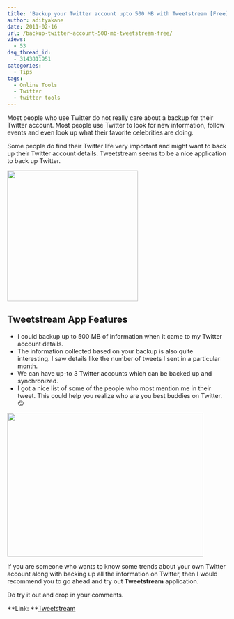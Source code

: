 ```yaml
---
title: 'Backup your Twitter account upto 500 MB with Tweetstream [Free]'
author: adityakane
date: 2011-02-16
url: /backup-twitter-account-500-mb-tweetstream-free/
views:
  - 53
dsq_thread_id:
  - 3143811951
categories:
  - Tips
tags:
  - Online Tools
  - Twitter
  - twitter tools
---
```

Most people who use Twitter do not really care about a backup for their Twitter account. Most people use Twitter to look for new information, follow events and even look up what their favorite celebrities are doing.

Some people do find their Twitter life very important and might want to back up their Twitter account details. Tweetstream seems to be a nice application to back up Twitter.

[<img class="alignnone size-full wp-image-37859" title="Tweetstream_backup_twitter" src="http://cdn.devilsworkshop.org/files/2011/02/Tweetstream_backup_twitter.png" alt="" width="300" height="300" />][1]

## Tweetstream App Features

  * I could backup up to 500 MB of information when it came to my Twitter account details.
  * The information collected based on your backup is also quite interesting. I saw details like the number of tweets I sent in a particular month.
  * We can have up-to 3 Twitter accounts which can be backed up and synchronized.
  * I got a nice list of some of the people who most mention me in their tweet. This could help you realize who are you best buddies on Twitter. 😛

[<img class="alignnone size-full wp-image-37860" title="Tweetstream_twitter_report" src="http://cdn.devilsworkshop.org/files/2011/02/Tweetstream_twitter_report.png" alt="" width="450" height="330" />][2]

If you are someone who wants to know some trends about your own Twitter account along with backing up all the information on Twitter, then I would recommend you to go ahead and try out **Tweetstream** application.

Do try it out and drop in your comments.

**Link: **<a href="http://tweetstreamapp.com/" onclick="_gaq.push(['_trackEvent', 'outbound-article', 'http://tweetstreamapp.com/', 'Tweetstream']);" >Tweetstream</a>

 [1]: http://cdn.devilsworkshop.org/files/2011/02/Tweetstream_backup_twitter.png
 [2]: http://cdn.devilsworkshop.org/files/2011/02/Tweetstream_twitter_report.png
